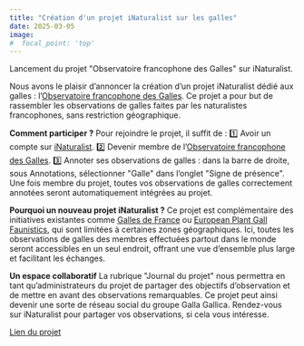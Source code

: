 ```yaml
---
title: "Création d'un projet iNaturalist sur les galles"
date: 2025-03-05
image:
#  focal_point: 'top'
---
```


Lancement du projet "Observatoire francophone des Galles" sur iNaturalist.

<!--more-->

Nous avons le plaisir d’annoncer la création d’un projet iNaturalist dédié aux galles : l’[Observatoire francophone des Galles](https://www.inaturalist.org/projects/observatoire-francophone-des-galles). Ce projet a pour but de rassembler les observations de galles faites par les naturalistes francophones, sans restriction géographique. 

**Comment participer ?**
Pour rejoindre le projet, il suffit de : 
   1️⃣ Avoir un compte sur [iNaturalist](https://www.inaturalist.org/). 
   2️⃣ Devenir membre de l’[Observatoire francophone des Galles](https://www.inaturalist.org/projects/observatoire-francophone-des-galles). 
   3️⃣ Annoter ses observations de galles : dans la barre de droite, sous Annotations, sélectionner "Galle" dans l’onglet "Signe de présence". 
Une fois membre du projet, toutes vos observations de galles correctement annotées seront automatiquement intégrées au projet. 

**Pourquoi un nouveau projet iNaturalist ?**
Ce projet est complémentaire des initiatives existantes comme [Galles de France](https://www.inaturalist.org/projects/galles-de-france-galls-of-france) ou [European Plant Gall Faunistics](https://www.inaturalist.org/projects/european-plant-galler-faunistics), qui sont limitées à certaines zones géographiques. Ici, toutes les observations de galles des membres effectuées partout dans le monde seront accessibles en un seul endroit, offrant une vue d’ensemble plus large et facilitant les échanges. 

**Un espace collaboratif**
La rubrique "Journal du projet" nous permettra en tant qu’administrateurs du projet de partager des objectifs d’observation et de mettre en avant des observations remarquables. Ce projet peut ainsi devenir une sorte de réseau social du groupe Galla Gallica. Rendez-vous sur iNaturalist pour partager vos observations, si cela vous intéresse. 

[Lien du projet](https://www.inaturalist.org/projects/observatoire-francophone-des-galles)

